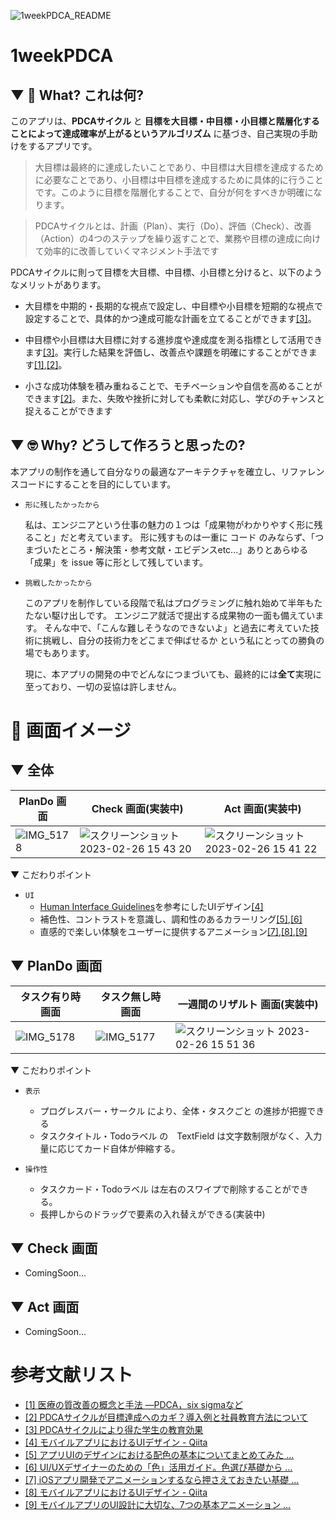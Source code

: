 ![1weekPDCA_README](https://user-images.githubusercontent.com/111550856/221393945-ee5fa6cd-49a5-4266-9a74-5842946ea1d3.png)



# 1weekPDCA
## ▼ 🤔 What? これは何?

このアプリは、**PDCAサイクル** と **目標を大目標・中目標・小目標と階層化することによって達成確率が上がるというアルゴリズム** に基づき、自己実現の手助けをするアプリです。

> 大目標は最終的に達成したいことであり、中目標は大目標を達成するために必要なことであり、小目標は中目標を達成するために具体的に行うことです。このように目標を階層化することで、自分が何をすべきか明確になります。

> PDCAサイクルとは、計画（Plan）、実行（Do）、評価（Check）、改善（Action）の4つのステップを繰り返すことで、業務や目標の達成に向けて効率的に改善していくマネジメント手法です


PDCAサイクルに則って目標を大目標、中目標、小目標と分けると、以下のようなメリットがあります。

- 大目標を中期的・長期的な視点で設定し、中目標や小目標を短期的な視点で設定することで、具体的かつ達成可能な計画を立てることができます[[3]](https://ic.repo.nii.ac.jp/?action=repository_action_common_download&item_id=351&item_no=1&attribute_id=22&file_no=1)。


- 中目標や小目標は大目標に対する進捗度や達成度を測る指標として活用できます[[3]](https://ic.repo.nii.ac.jp/?action=repository_action_common_download&item_id=351&item_no=1&attribute_id=22&file_no=1)。実行した結果を評価し、改善点や課題を明確にすることができます[[1]](https://www.jstage.jst.go.jp/article/naika/105/12/105_2353/_pdf),[[2]](https://www.niziiro.jp/article/260)。


- 小さな成功体験を積み重ねることで、モチベーションや自信を高めることができます[[2]](https://www.niziiro.jp/article/260)。また、失敗や挫折に対しても柔軟に対応し、学びのチャンスと捉えることができます


## ▼ 🤓 Why? どうして作ろうと思ったの?

本アプリの制作を通して自分なりの最適なアーキテクチャを確立し、リファレンスコードにすることを目的にしています。

- `形に残したかったから`

   私は、エンジニアという仕事の魅力の１つは「成果物がわかりやすく形に残ること」だと考えています。 形に残すものは一重に コード のみならず、「つまづいたところ・解決策・参考文献・エビデンスetc...」ありとあらゆる「成果」を issue 等に形として残しています。
   
- `挑戦したかったから`

  このアプリを制作している段階で私はプログラミングに触れ始めて半年もたたない駆け出しです。 エンジニア就活で提出する成果物の一面も備えています。
  そんな中で、「こんな難しそうなのできないよ」と過去に考えていた技術に挑戦し、自分の技術力をどこまで伸ばせるか という私にとっての勝負の場でもあります。
  
  現に、本アプリの開発の中でどんなにつまづいても、最終的には**全て**実現に至っており、一切の妥協は許しません。

# 📱 画面イメージ

## ▼ 全体
|PlanDo 画面|Check 画面(実装中)|Act 画面(実装中)|
|-----|-----|-----|
|![IMG_5178](https://user-images.githubusercontent.com/111550856/221396210-e6834cd6-29ff-4443-b6f1-7ea5f0082872.PNG)|![スクリーンショット 2023-02-26 15 43 20](https://user-images.githubusercontent.com/111550856/221396321-2743f6b1-6a63-40b9-9f08-5fa2dd908d6c.png)|![スクリーンショット 2023-02-26 15 41 22](https://user-images.githubusercontent.com/111550856/221396251-c049554b-eb0b-4702-85b2-a4ad95d23b48.png)|

▼ こだわりポイント
- `UI`
  - [Human Interface Guidelines](https://developer.apple.com/design/human-interface-guidelines/ios/overview/themes/)を参考にしたUIデザイン[[4]](https://qiita.com/mark_1975M/items/eabdd95ac1de64e4fe1b)
  - 補色性、コントラストを意識し、調和性のあるカラーリング[[5]](https://note.com/mhtcode/n/nf31d73314527),[[6]](https://goworkship.com/magazine/ui-ux-design-colour/)
  - 直感的で楽しい体験をユーザーに提供するアニメーション[[7]](https://qiita.com/hachinobu/items/57d4c305c907805b4a53),[[8]](https://qiita.com/mark_1975M/items/eabdd95ac1de64e4fe1b),[[9]](https://photoshopvip.net/88490)

## ▼ PlanDo 画面

|タスク有り時 画面|タスク無し時 画面|一週間のリザルト 画面(実装中)|
|-----|-----|-----|
|![IMG_5178](https://user-images.githubusercontent.com/111550856/221396210-e6834cd6-29ff-4443-b6f1-7ea5f0082872.PNG)|![IMG_5177](https://user-images.githubusercontent.com/111550856/221396538-efce9047-0221-407e-a89d-9075eb84980b.PNG)|![スクリーンショット 2023-02-26 15 51 36](https://user-images.githubusercontent.com/111550856/221396584-c52446c2-995b-46be-ba0e-7aa82ca7f293.png)|

▼ こだわりポイント
- `表示`
  - プログレスバー・サークル により、全体・タスクごと の進捗が把握できる
  - タスクタイトル・Todoラベル の　TextField は文字数制限がなく、入力量に応じてカード自体が伸縮する。

- `操作性`
  - タスクカード・Todoラベル は左右のスワイプで削除することができる。
  - 長押しからのドラッグで要素の入れ替えができる(実装中)

## ▼ Check 画面
  - ComingSoon...

## ▼ Act 画面
  - ComingSoon...

# 参考文献リスト
- [[1] 医療の質改善の概念と手法 ―PDCA，six sigmaなど](https://www.jstage.jst.go.jp/article/naika/105/12/105_2353/_pdf)
- [[2] PDCAサイクルが目標達成へのカギ？導入例と社員教育方法について](https://www.niziiro.jp/article/260)
- [[3] PDCAサイクルにより得た学生の教育効果](https://ic.repo.nii.ac.jp/?action=repository_action_common_download&item_id=351&item_no=1&attribute_id=22&file_no=1)
- [[4] モバイルアプリにおけるUIデザイン - Qiita](https://qiita.com/mark_1975M/items/eabdd95ac1de64e4fe1b)
- [[5] アプリUIのデザインにおける配色の基本についてまとめてみた …](https://note.com/mhtcode/n/nf31d73314527)
- [[6] UI/UXデザイナーのための「色」活用ガイド。色選び基礎から …](https://goworkship.com/magazine/ui-ux-design-colour/)
- [[7] iOSアプリ開発でアニメーションするなら押さえておきたい基礎 …](https://qiita.com/hachinobu/items/57d4c305c907805b4a53)
- [[8] モバイルアプリにおけるUIデザイン - Qiita](https://qiita.com/mark_1975M/items/eabdd95ac1de64e4fe1b)
- [[9] モバイルアプリのUI設計に大切な、7つの基本アニメーション …](https://photoshopvip.net/88490)
